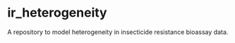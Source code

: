 
<!-- README.md is generated from README.Rmd. Please edit that file -->

# ir_heterogeneity

<!-- badges: start -->
<!-- badges: end -->

A repository to model heterogeneity in insecticide resistance bioassay
data.
